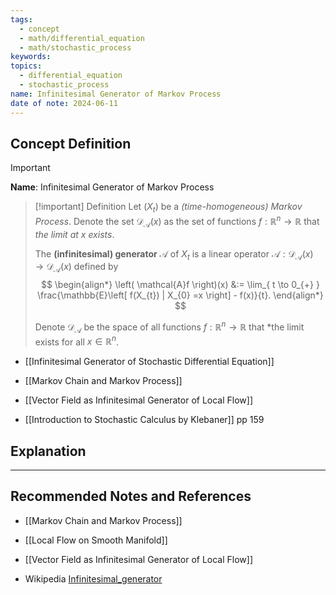 ```yaml
---
tags:
  - concept
  - math/differential_equation
  - math/stochastic_process
keywords: 
topics:
  - differential_equation
  - stochastic_process
name: Infinitesimal Generator of Markov Process
date of note: 2024-06-11
---
```


## Concept Definition

>[!important]
>**Name**: Infinitesimal Generator of Markov Process

>[!important] Definition
>Let $(X_{t})$ be a *(time-homogeneous) Markov Process*. Denote the set $\mathcal{D}_{\mathcal{A}}(x)$ as the set of functions $f: \mathbb{R}^n \to \mathbb{R}$ that *the limit at $x$ exists*.
>
>The **(infinitesimal) generator** $\mathcal{A}$ of $X_{t}$ is a linear operator $\mathcal{A}: \mathcal{D}_{\mathcal{A}}(x) \to \mathcal{D}_{\mathcal{A}}(x)$ defined by 
>$$
>\begin{align*}
>\left( \mathcal{A}f \right)(x) &:= \lim_{ t \to 0_{+} }   \frac{\mathbb{E}\left[ f(X_{t}) | X_{0} =x \right] - f(x)}{t}.
>\end{align*}
>$$
>
>Denote $\mathcal{D}_{\mathcal{A}}$ be the space of all functions  $f: \mathbb{R}^n \to \mathbb{R}$ that *the limit exists for all $x\in \mathbb{R}^n$.

- [[Infinitesimal Generator of Stochastic Differential Equation]]

- [[Markov Chain and Markov Process]]
- [[Vector Field as Infinitesimal Generator of Local Flow]]
- [[Introduction to Stochastic Calculus by Klebaner]] pp 159

## Explanation





-----------
##  Recommended Notes and References


- [[Markov Chain and Markov Process]]

- [[Local Flow on Smooth Manifold]]
- [[Vector Field as Infinitesimal Generator of Local Flow]]



- Wikipedia [Infinitesimal_generator](https://en.wikipedia.org/wiki/Infinitesimal_generator_(stochastic_processes))